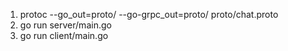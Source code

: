 1. protoc --go_out=proto/ --go-grpc_out=proto/ proto/chat.proto
2. go run server/main.go
3. go run client/main.go